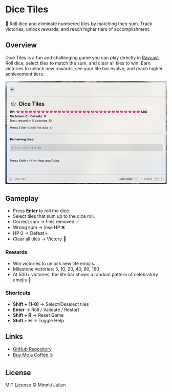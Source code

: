 # Dice Tiles

🎲 Roll dice and eliminate numbered tiles by matching their sum. Track victories, unlock rewards, and reach higher tiers of accomplishment.

## Overview

Dice Tiles is a fun and challenging game you can play directly in [Raycast](https://www.raycast.com). Roll dice, select tiles to match the sum, and clear all tiles to win. Earn victories to unlock new rewards, see your life bar evolve, and reach higher achievement tiers.

![Screenshot](./screen_base.png)

## Gameplay

- Press **Enter** to roll the dice.  
- Select tiles that sum up to the dice roll.  
- Correct sum → tiles removed ✅  
- Wrong sum → lose HP ❌  
- HP 0 → Defeat 💀  
- Clear all tiles → Victory 🎉  

### Rewards

- Win victories to unlock new life emojis.  
- Milestone victories: 5, 10, 20, 40, 80, 160  
- At 500+ victories, the life bar shows a random pattern of celebratory emojis 🎇  

### Shortcuts

- **Shift + [1-0]** → Select/Deselect tiles  
- **Enter** → Roll / Validate / Restart  
- **Shift + R** → Reset Game  
- **Shift + H** → Toggle Help  


## Links

- [GitHub Repository](https://github.com/Jumitti/dice-tiles)  
- [Buy Me a Coffee ☕](https://www.buymeacoffee.com/Jumitti)

## License

MIT License © Minniti Julien
